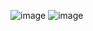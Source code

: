 ![image](https://github.com/user-attachments/assets/130ac496-c2c6-4f0b-a057-98d7180f4c7f)
![image](https://github.com/user-attachments/assets/0654da1d-87f0-4eb8-bb6d-ca6faa318276)
